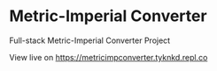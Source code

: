 # Metric-Imperial Converter

Full-stack Metric-Imperial Converter Project

View live on https://metricimpconverter.tyknkd.repl.co
